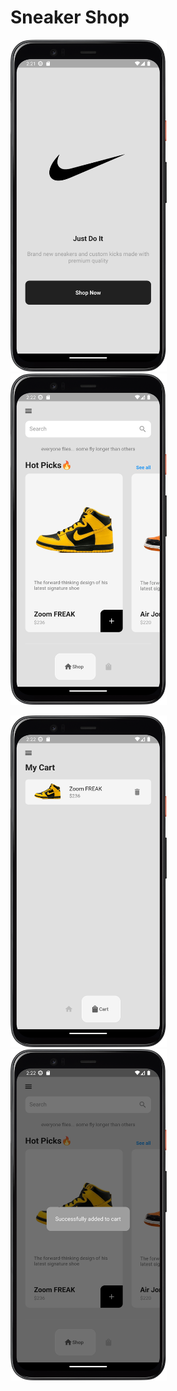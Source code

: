 # Sneaker Shop

<p float="left">
  <img src="assets/landing-screen.png" width="250" />
  &nbsp;&nbsp;&nbsp;&nbsp;&nbsp;  
  <img src="assets/shop-screen.png" width="250" />
  &nbsp;&nbsp;&nbsp;&nbsp;&nbsp;
</p>
<p float="left">
  <img src="assets/cart-screen.png" width="250" />
  &nbsp;&nbsp;&nbsp;&nbsp;&nbsp;  
  <img src="assets/success-message.png" width="250" />
  &nbsp;&nbsp;&nbsp;&nbsp;&nbsp;
</p>